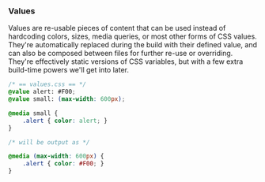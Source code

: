 ### Values

Values are re-usable pieces of content that can be used instead of hardcoding colors, sizes, media queries, or most other forms of CSS values. They're automatically replaced during the build with their defined value, and can also be composed between files for further re-use or overriding. They're effectively static versions of CSS variables, but with a few extra build-time powers we'll get into later.

```css
/* == values.css == */
@value alert: #F00;
@value small: (max-width: 600px);

@media small {
    .alert { color: alert; }
}

/* will be output as */

@media (max-width: 600px) {
    .alert { color: #F00; }
}
```
